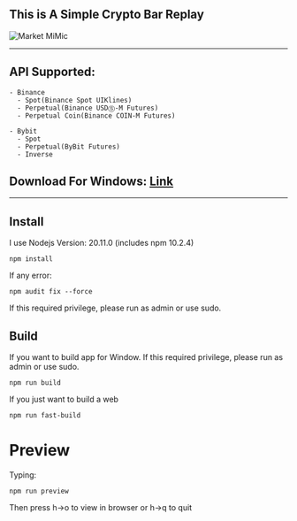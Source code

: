## This is A Simple Crypto Bar Replay

![Market MiMic](https://github.com/migmig69/market-mimic/blob/main/intro.gif?raw=true)

---
## API Supported:

    - Binance 
      - Spot(Binance Spot UIKlines)
      - Perpetual(Binance USDⓈ-M Futures)
      - Perpetual Coin(Binance COIN-M Futures)

    - Bybit
      - Spot
      - Perpetual(ByBit Futures)
      - Inverse


## Download For Windows: [Link](https://github.com/migmig69/market-mimic/releases/tag/v0.1.0)
---
## Install 
I use Nodejs Version: 20.11.0 (includes npm 10.2.4)
```
npm install
```
If any error:
```
npm audit fix --force
```
If this required privilege, please run as admin or use sudo.
## Build
If you want to build app for Window. If this required privilege, please run as admin or use sudo.
```
npm run build 
```
If you just want to build a web
```
npm run fast-build 
```
# Preview
Typing:
```
npm run preview
```
Then press h->o to view in browser or h->q to quit




